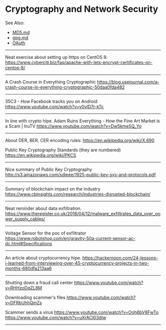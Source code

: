 
# Cryptography and Network Security

See Also:

 - [MD5.md](MD5.md)
 - [gpg.md](Gpg.md)
  - [OAuth](OAuth.md)

---

Neat exercise about setting up https on CentOS 8:
https://www.cyberciti.biz/faq/apache-with-lets-encrypt-certificates-on-centos-8/



---

A Crash Course in Everything Cryptographic
https://blog.usejournal.com/a-crash-course-in-everything-cryptographic-50daa0fda482

---

35C3 - How Facebook tracks you on Android
https://www.youtube.com/watch?v=y0vlD7r-kTc

---

In line with crypto hipe.
Adam Ruins Everything - How the Fine Art Market is a Scam | truTV
﻿https://www.youtube.com/watch?v=Dw5kme5Q_Yo

---

About DER, BER, CER encoding rules:
https://en.wikipedia.org/wiki/X.690

Public Key Cryptography Standards (they are numbered)
https://en.wikipedia.org/wiki/PKCS

---

Nice summary of Public Key Cryptography
http://s3.amazonaws.com/sdieee/1925-public-key-sys-and-protocols.pdf

---

Summary of blockchain impact on the industry
https://www.cbinsights.com/research/industries-disrupted-blockchain/

---

Neat reminder about data exfiltration.
https://www.theregister.co.uk/2018/04/12/malware_exfiltrates_data_over_power_supply_cables/

---

Voltage Sensor for the poc of exfiltrator 
https://www.robotshop.com/en/gravity-50a-current-sensor-ac-dc.html#Specifications

---

An article about cryptocurrency hipe.
https://hackernoon.com/24-lessons-i-learned-from-interviewing-over-45-cryptocurrency-projects-in-two-months-680dfa213aa6

---

Shutting down a fraud call center
https://www.youtube.com/watch?v=RHHzoDqZL8M

Downloading scammer's files
https://www.youtube.com/watch?v=DFRbUhhQmZs

Scammer sends a virus
https://www.youtube.com/watch?v=Ooh6bV8FwTo
https://www.youtube.com/watch?v=uXrACl03dIw

---